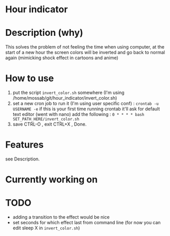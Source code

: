 # Hour indicator

# Description (why)
This solves the problem of not feeling the time when using computer, at the start of a new hour the screen colors
will be inverted and go back to normal again (mimicking shock effect in cartoons and anime)
# How to use
1. put the script `invert_color.sh` somewhere (I'm using /home/mossab/git/hour_indicator/invert_color.sh)
1. set a new cron job to run it (I'm using user specific conf) :
`crontab -u USERNAME -e`
if this is your first time running crontab it'll ask for default text editor (went with nano)
add the following :
`0 * * * * bash SET_PATH_HERE/invert_color.sh`
1. save CTRL-O , exit CTRL+X , Done.
# Features 
see Description. 
# Currently working on

# TODO
- adding a transition to the effect would be nice
- set seconds for which effect last from command line (for now you can edit sleep X in `invert_color.sh`)
